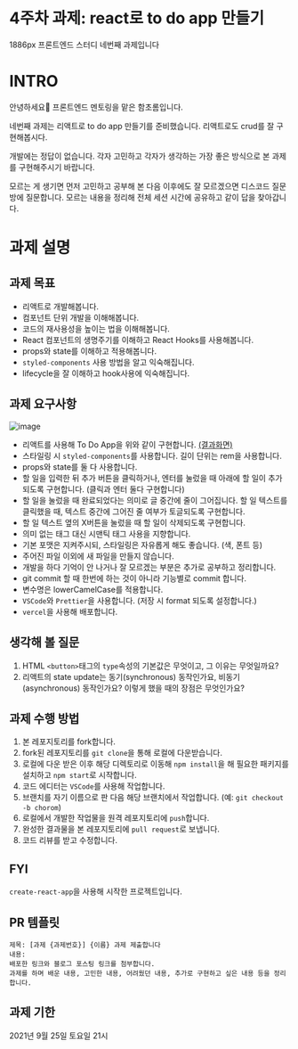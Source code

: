 # 4주차 과제: react로 to do app 만들기 
1886px 프론트엔드 스터디 네번째 과제입니다

# INTRO
안녕하세요🙂 프론트엔드 멘토링을 맡은 함초롬입니다.

네번째 과제는 리액트로 to do app 만들기를 준비했습니다. 리액트로도 crud를 잘 구현해봅시다.

개발에는 정답이 없습니다. 각자 고민하고 각자가 생각하는 가장 좋은 방식으로 본 과제를 구현해주시기 바랍니다.

모르는 게 생기면 먼저 고민하고 공부해 본 다음 이후에도 잘 모르겠으면 디스코드 질문방에 질문합니다. 모르는 내용을 정리해 전체 세션 시간에 공유하고 같이 답을 찾아갑니다.


# 과제 설명
## 과제 목표
- 리액트로 개발해봅니다.
- 컴포넌트 단위 개발을 이해해봅니다.
- 코드의 재사용성을 높이는 법을 이해해봅니다.
- React 컴포넌트의 생명주기를 이해하고 React Hooks를 사용해봅니다.
- props와 state를 이해하고 적용해봅니다.
- ```styled-components``` 사용 방법을 알고 익숙해집니다.
- lifecycle을 잘 이해하고 hook사용에 익숙해집니다.


## 과제 요구사항
![image](https://user-images.githubusercontent.com/52379950/115743223-6cdcd600-a3cc-11eb-9988-ed666de38b59.png)

- 리액트를 사용해 To Do App을 위와 같이 구현합니다. [(결과화면)](https://vanilla-js-todo-ten.vercel.app/)
- 스타일링 시 ```styled-components```를 사용합니다. 길이 단위는 rem을 사용합니다.
- props와 state를 둘 다 사용합니다.
- 할 일을 입력한 뒤 추가 버튼을 클릭하거나, 엔터를 눌렀을 때 아래에 할 일이 추가되도록 구현합니다. (클릭과 엔터 둘다 구현합니다)
- 할 일을 눌렀을 때 완료되었다는 의미로 글 중간에 줄이 그어집니다. 할 일 텍스트를 클릭했을 때, 텍스트 중간에 그어진 줄 여부가 토글되도록 구현합니다.
- 할 일 텍스트 옆의 X버튼을 눌렀을 때 할 일이 삭제되도록 구현합니다.
- 의미 없는 태그 대신 시맨틱 태그 사용을 지향합니다.
- 기본 포맷은 지켜주시되, 스타일링은 자유롭게 해도 좋습니다. (색, 폰트 등)
- 주어진 파일 이외에 새 파일을 만들지 않습니다.
- 개발을 하다 기억이 안 나거나 잘 모르겠는 부분은 추가로 공부하고 정리합니다.
- git commit 할 때 한번에 하는 것이 아니라 기능별로 commit 합니다.
- 변수명은 lowerCamelCase를 적용합니다. 
- ```VSCode```와 ```Prettier```을 사용합니다. (저장 시 format 되도록 설정합니다.)
- ```vercel```을 사용해 배포합니다.


## 생각해 볼 질문
1. HTML ```<button>```태그의 ```type```속성의 기본값은 무엇이고, 그 이유는 무엇일까요? 
2. 리액트의 state update는 동기(synchronous) 동작인가요, 비동기(asynchronous) 동작인가요? 이렇게 했을 때의 장점은 무엇인가요?


## 과제 수행 방법
1. 본 레포지토리를 fork합니다.
2. fork된 레포지토리를 ```git clone```을 통해 로컬에 다운받습니다.
3. 로컬에 다운 받은 이후 해당 디렉토리로 이동해 ```npm install```을 해 필요한 패키지를 설치하고 ```npm start```로 시작합니다.
4. 코드 에디터는 ```VSCode```를 사용해 작업합니다.
5. 브랜치를 자기 이름으로 판 다음 해당 브랜치에서 작업합니다. (예: ```git checkout -b chorom```)
6. 로컬에서 개발한 작업물을 원격 레포지토리에 ```push```합니다.
7. 완성한 결과물을 본 레포지토리에 ```pull request```로 보냅니다.
8. 코드 리뷰를 받고 수정합니다.


## FYI
```create-react-app```을 사용해 시작한 프로젝트입니다.


## PR 템플릿
```
제목: [과제 {과제번호}] {이름} 과제 제출합니다
내용:
배포한 링크와 블로그 포스팅 링크를 첨부합니다.
과제를 하며 배운 내용, 고민한 내용, 어려웠던 내용, 추가로 구현하고 싶은 내용 등을 정리합니다.
```


## 과제 기한
2021년 9월 25일 토요일 21시

